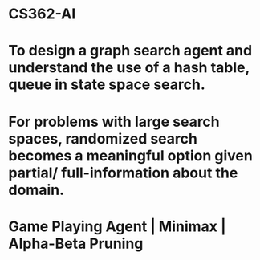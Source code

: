 # CS362-AI
# To design a graph search agent and understand the use of a hash table, queue in state space search.
# For problems with large search spaces, randomized search becomes a meaningful option given partial/ full-information about the domain.  
# Game Playing Agent | Minimax | Alpha-Beta Pruning
